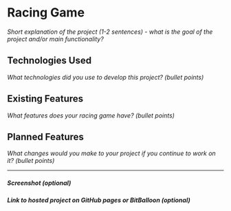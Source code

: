 # Racing Game

*Short explanation of the project (1-2 sentences) - what is the goal of the project and/or main functionality?*

## Technologies Used

*What technologies did you use to develop this project? (bullet points)*

## Existing Features

*What features does your racing game have? (bullet points)*

## Planned Features

*What changes would you make to your project if you continue to work on it? (bullet points)*

---

##### Screenshot (optional)

##### Link to hosted project on GitHub pages or BitBalloon (optional)